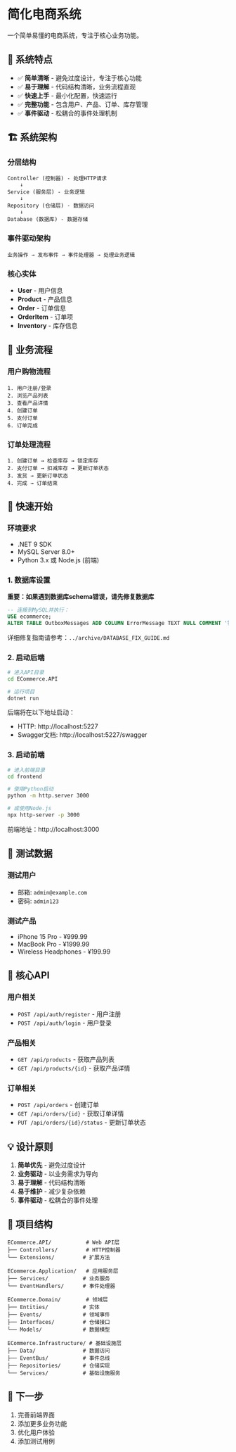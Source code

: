 # 简化电商系统

一个简单易懂的电商系统，专注于核心业务功能。

## 🎯 系统特点

- ✅ **简单清晰** - 避免过度设计，专注于核心功能
- ✅ **易于理解** - 代码结构清晰，业务流程直观
- ✅ **快速上手** - 最小化配置，快速运行
- ✅ **完整功能** - 包含用户、产品、订单、库存管理
- ✅ **事件驱动** - 松耦合的事件处理机制

## 🏗️ 系统架构

### 分层结构
```
Controller (控制器) - 处理HTTP请求
    ↓
Service (服务层) - 业务逻辑
    ↓
Repository (仓储层) - 数据访问
    ↓
Database (数据库) - 数据存储
```

### 事件驱动架构
```
业务操作 → 发布事件 → 事件处理器 → 处理业务逻辑
```

### 核心实体
- **User** - 用户信息
- **Product** - 产品信息
- **Order** - 订单信息
- **OrderItem** - 订单项
- **Inventory** - 库存信息

## 🔄 业务流程

### 用户购物流程
```
1. 用户注册/登录
2. 浏览产品列表
3. 查看产品详情
4. 创建订单
5. 支付订单
6. 订单完成
```

### 订单处理流程
```
1. 创建订单 → 检查库存 → 锁定库存
2. 支付订单 → 扣减库存 → 更新订单状态
3. 发货 → 更新订单状态
4. 完成 → 订单结束
```

## 🚀 快速开始

### 环境要求
- .NET 9 SDK
- MySQL Server 8.0+
- Python 3.x 或 Node.js (前端)

### 1. 数据库设置

**重要：如果遇到数据库schema错误，请先修复数据库**

```sql
-- 连接到MySQL并执行：
USE ecommerce;
ALTER TABLE OutboxMessages ADD COLUMN ErrorMessage TEXT NULL COMMENT '错误信息';
```

详细修复指南请参考：`../archive/DATABASE_FIX_GUIDE.md`

### 2. 启动后端

```bash
# 进入API目录
cd ECommerce.API

# 运行项目
dotnet run
```

后端将在以下地址启动：
- HTTP: http://localhost:5227
- Swagger文档: http://localhost:5227/swagger

### 3. 启动前端

```bash
# 进入前端目录
cd frontend

# 使用Python启动
python -m http.server 3000

# 或使用Node.js
npx http-server -p 3000
```

前端地址：http://localhost:3000

## 📝 测试数据

### 测试用户
- 邮箱: `admin@example.com`
- 密码: `admin123`

### 测试产品
- iPhone 15 Pro - ¥999.99
- MacBook Pro - ¥1999.99
- Wireless Headphones - ¥199.99

## 🔧 核心API

### 用户相关
- `POST /api/auth/register` - 用户注册
- `POST /api/auth/login` - 用户登录

### 产品相关
- `GET /api/products` - 获取产品列表
- `GET /api/products/{id}` - 获取产品详情

### 订单相关
- `POST /api/orders` - 创建订单
- `GET /api/orders/{id}` - 获取订单详情
- `PUT /api/orders/{id}/status` - 更新订单状态

## 💡 设计原则

1. **简单优先** - 避免过度设计
2. **业务驱动** - 以业务需求为导向
3. **易于理解** - 代码结构清晰
4. **易于维护** - 减少复杂依赖
5. **事件驱动** - 松耦合的事件处理

## 📁 项目结构

```
ECommerce.API/           # Web API层
├── Controllers/         # HTTP控制器
└── Extensions/         # 扩展方法

ECommerce.Application/   # 应用服务层
├── Services/           # 业务服务
└── EventHandlers/      # 事件处理器

ECommerce.Domain/        # 领域层
├── Entities/           # 实体
├── Events/             # 领域事件
├── Interfaces/         # 仓储接口
└── Models/             # 数据模型

ECommerce.Infrastructure/ # 基础设施层
├── Data/               # 数据访问
├── EventBus/           # 事件总线
├── Repositories/       # 仓储实现
└── Services/           # 基础设施服务
```

## 🎯 下一步

1. 完善前端界面
2. 添加更多业务功能
3. 优化用户体验
4. 添加测试用例
